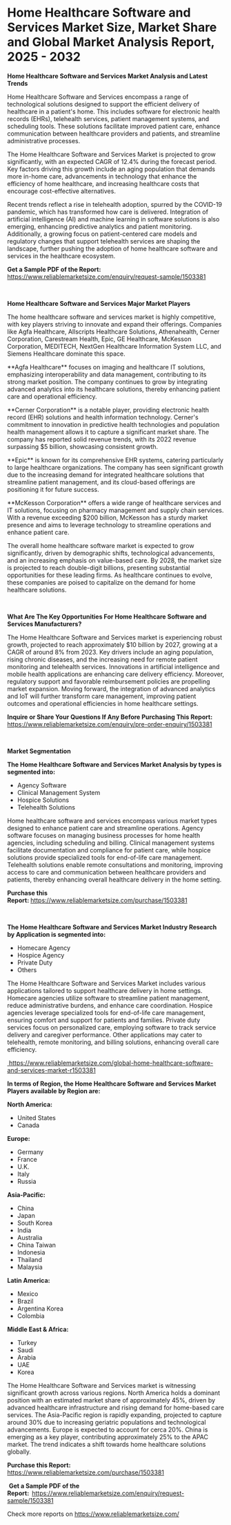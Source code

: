 <p><h1>Home Healthcare Software and Services Market Size, Market Share and Global Market Analysis Report, 2025 - 2032</h1></p><p><strong>Home Healthcare Software and Services Market Analysis and Latest Trends</strong></p>
<p><p>Home Healthcare Software and Services encompass a range of technological solutions designed to support the efficient delivery of healthcare in a patient's home. This includes software for electronic health records (EHRs), telehealth services, patient management systems, and scheduling tools. These solutions facilitate improved patient care, enhance communication between healthcare providers and patients, and streamline administrative processes.</p><p>The Home Healthcare Software and Services Market is projected to grow significantly, with an expected CAGR of 12.4% during the forecast period. Key factors driving this growth include an aging population that demands more in-home care, advancements in technology that enhance the efficiency of home healthcare, and increasing healthcare costs that encourage cost-effective alternatives. </p><p>Recent trends reflect a rise in telehealth adoption, spurred by the COVID-19 pandemic, which has transformed how care is delivered. Integration of artificial intelligence (AI) and machine learning in software solutions is also emerging, enhancing predictive analytics and patient monitoring. Additionally, a growing focus on patient-centered care models and regulatory changes that support telehealth services are shaping the landscape, further pushing the adoption of home healthcare software and services in the healthcare ecosystem.</p></p>
<p><strong>Get a Sample PDF of the Report:&nbsp;</strong> <a href="https://www.reliablemarketsize.com/enquiry/request-sample/1503381?utm_campaign=2334&utm_medium=2&utm_source=Github&utm_content=ia&utm_term=23032025&utm_id=home-healthcare-software-and-services">https://www.reliablemarketsize.com/enquiry/request-sample/1503381</a></p>
<p>&nbsp;</p>
<p><strong>Home Healthcare Software and Services Major Market Players</strong></p>
<p><p>The home healthcare software and services market is highly competitive, with key players striving to innovate and expand their offerings. Companies like Agfa Healthcare, Allscripts Healthcare Solutions, Athenahealth, Cerner Corporation, Carestream Health, Epic, GE Healthcare, McKesson Corporation, MEDITECH, NextGen Healthcare Information System LLC, and Siemens Healthcare dominate this space.</p><p>**Agfa Healthcare** focuses on imaging and healthcare IT solutions, emphasizing interoperability and data management, contributing to its strong market position. The company continues to grow by integrating advanced analytics into its healthcare solutions, thereby enhancing patient care and operational efficiency.</p><p>**Cerner Corporation** is a notable player, providing electronic health record (EHR) solutions and health information technology. Cerner's commitment to innovation in predictive health technologies and population health management allows it to capture a significant market share. The company has reported solid revenue trends, with its 2022 revenue surpassing $5 billion, showcasing consistent growth.</p><p>**Epic** is known for its comprehensive EHR systems, catering particularly to large healthcare organizations. The company has seen significant growth due to the increasing demand for integrated healthcare solutions that streamline patient management, and its cloud-based offerings are positioning it for future success.</p><p>**McKesson Corporation** offers a wide range of healthcare services and IT solutions, focusing on pharmacy management and supply chain services. With a revenue exceeding $200 billion, McKesson has a sturdy market presence and aims to leverage technology to streamline operations and enhance patient care.</p><p>The overall home healthcare software market is expected to grow significantly, driven by demographic shifts, technological advancements, and an increasing emphasis on value-based care. By 2028, the market size is projected to reach double-digit billions, presenting substantial opportunities for these leading firms. As healthcare continues to evolve, these companies are poised to capitalize on the demand for home healthcare solutions.</p></p>
<p>&nbsp;</p>
<p><strong>What Are The Key Opportunities For Home Healthcare Software and Services Manufacturers?</strong></p>
<p><p>The Home Healthcare Software and Services market is experiencing robust growth, projected to reach approximately $10 billion by 2027, growing at a CAGR of around 8% from 2023. Key drivers include an aging population, rising chronic diseases, and the increasing need for remote patient monitoring and telehealth services. Innovations in artificial intelligence and mobile health applications are enhancing care delivery efficiency. Moreover, regulatory support and favorable reimbursement policies are propelling market expansion. Moving forward, the integration of advanced analytics and IoT will further transform care management, improving patient outcomes and operational efficiencies in home healthcare settings.</p></p>
<p><strong>Inquire or Share Your Questions If Any Before Purchasing This Report:</strong> <a href="https://www.reliablemarketsize.com/enquiry/pre-order-enquiry/1503381?utm_campaign=2334&utm_medium=2&utm_source=Github&utm_content=ia&utm_term=23032025&utm_id=home-healthcare-software-and-services">https://www.reliablemarketsize.com/enquiry/pre-order-enquiry/1503381</a></p>
<p>&nbsp;</p>
<p><strong>Market Segmentation</strong></p>
<p><strong>The Home Healthcare Software and Services Market Analysis by types is segmented into:</strong></p>
<p><ul><li>Agency Software</li><li>Clinical Management System</li><li>Hospice Solutions</li><li>Telehealth Solutions</li></ul></p>
<p><p>Home healthcare software and services encompass various market types designed to enhance patient care and streamline operations. Agency software focuses on managing business processes for home health agencies, including scheduling and billing. Clinical management systems facilitate documentation and compliance for patient care, while hospice solutions provide specialized tools for end-of-life care management. Telehealth solutions enable remote consultations and monitoring, improving access to care and communication between healthcare providers and patients, thereby enhancing overall healthcare delivery in the home setting.</p></p>
<p><strong>Purchase this Report:&nbsp;</strong><a href="https://www.reliablemarketsize.com/purchase/1503381?utm_campaign=2334&utm_medium=2&utm_source=Github&utm_content=ia&utm_term=23032025&utm_id=home-healthcare-software-and-services">https://www.reliablemarketsize.com/purchase/1503381</a></p>
<p>&nbsp;</p>
<p><strong>The Home Healthcare Software and Services Market Industry Research by Application is segmented into:</strong></p>
<p><ul><li>Homecare Agency</li><li>Hospice Agency</li><li>Private Duty</li><li>Others</li></ul></p>
<p><p>The Home Healthcare Software and Services Market includes various applications tailored to support healthcare delivery in home settings. Homecare agencies utilize software to streamline patient management, reduce administrative burdens, and enhance care coordination. Hospice agencies leverage specialized tools for end-of-life care management, ensuring comfort and support for patients and families. Private duty services focus on personalized care, employing software to track service delivery and caregiver performance. Other applications may cater to telehealth, remote monitoring, and billing solutions, enhancing overall care efficiency.</p></p>
<p><a href="https://www.reliablemarketsize.com/global-home-healthcare-software-and-services-market-r1503381?utm_campaign=2334&utm_medium=2&utm_source=Github&utm_content=ia&utm_term=23032025&utm_id=home-healthcare-software-and-services">&nbsp;https://www.reliablemarketsize.com/global-home-healthcare-software-and-services-market-r1503381</a></p>
<p><strong>In terms of Region, the Home Healthcare Software and Services Market Players available by Region are:</strong></p>
<p>
    <p> <strong> North America: </strong>
        <ul>
            <li>United States</li>
            <li>Canada</li>
        </ul>
        </p> 
    <p> <strong> Europe: </strong>
        <ul>
            <li>Germany</li>
            <li>France</li>
            <li>U.K.</li>
            <li>Italy</li>
            <li>Russia</li>
        </ul>
        </p> 
    <p> <strong> Asia-Pacific: </strong>
        <ul>
            <li>China</li>
            <li>Japan</li>
            <li>South Korea</li>
            <li>India</li>
            <li>Australia</li>
            <li>China Taiwan</li>
            <li>Indonesia</li>
            <li>Thailand</li>
            <li>Malaysia</li>
        </ul>
        </p> 
    <p> <strong> Latin America: </strong>
        <ul>
            <li>Mexico</li>
            <li>Brazil</li>
            <li>Argentina Korea</li>
            <li>Colombia</li>
        </ul>
        </p> 
    <p> <strong> Middle East & Africa: </strong>
        <ul>
            <li>Turkey</li>
            <li>Saudi</li>
            <li>Arabia</li>
            <li>UAE</li>
            <li>Korea</li>
        </ul>
    </p>
    </p>
<p><p>The Home Healthcare Software and Services market is witnessing significant growth across various regions. North America holds a dominant position with an estimated market share of approximately 45%, driven by advanced healthcare infrastructure and rising demand for home-based care services. The Asia-Pacific region is rapidly expanding, projected to capture around 30% due to increasing geriatric populations and technological advancements. Europe is expected to account for cerca 20%. China is emerging as a key player, contributing approximately 25% to the APAC market. The trend indicates a shift towards home healthcare solutions globally.</p></p>
<p><strong>Purchase this Report: </strong><a href="https://www.reliablemarketsize.com/purchase/1503381?utm_campaign=2334&utm_medium=2&utm_source=Github&utm_content=ia&utm_term=23032025&utm_id=home-healthcare-software-and-services">https://www.reliablemarketsize.com/purchase/1503381</a></p>
<p>&nbsp;<strong>Get a Sample PDF of the Report:&nbsp;&nbsp;</strong><a href="https://www.reliablemarketsize.com/enquiry/request-sample/1503381?utm_campaign=2334&utm_medium=2&utm_source=Github&utm_content=ia&utm_term=23032025&utm_id=home-healthcare-software-and-services">https://www.reliablemarketsize.com/enquiry/request-sample/1503381</a></p>
<p><strong></strong></p>
<p>Check more reports on <a href="https://www.reliablemarketsize.com/?utm_campaign=2334&utm_medium=2&utm_source=Github&utm_content=ia&utm_term=23032025&utm_id=home-healthcare-software-and-services">https://www.reliablemarketsize.com/</a></p>